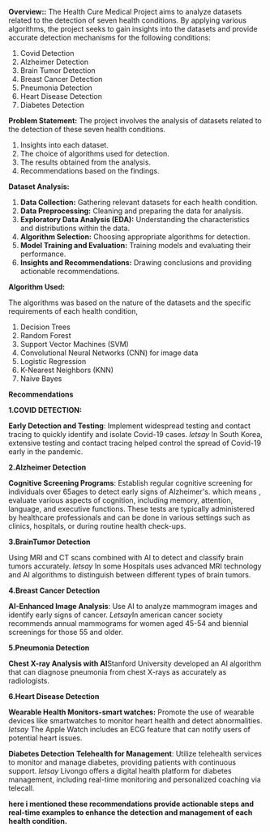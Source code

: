 **Overview::**
The Health Cure Medical Project aims to analyze datasets related to the detection of seven health conditions. By applying various algorithms, the project seeks to gain insights into the datasets and provide accurate detection mechanisms for the following conditions:

1. Covid Detection
2. Alzheimer Detection
3. Brain Tumor Detection
4. Breast Cancer Detection
5. Pneumonia Detection
6. Heart Disease Detection
7. Diabetes Detection

**Problem Statement:**
The project involves the analysis of datasets related to the detection of these seven health conditions.
1. Insights into each dataset.
2. The choice of algorithms used for detection.
3. The results obtained from the analysis.
4. Recommendations based on the findings.

**Dataset Analysis:**

1. **Data Collection:** Gathering relevant datasets for each health condition.
2. **Data Preprocessing:** Cleaning and preparing the data for analysis.
3. **Exploratory Data Analysis (EDA):** Understanding the characteristics and distributions within the data.
4. **Algorithm Selection:** Choosing appropriate algorithms for detection.
5. **Model Training and Evaluation:** Training models and evaluating their performance.
6. **Insights and Recommendations:** Drawing conclusions and providing actionable recommendations.

**Algorithm Used:**

The algorithms was based on the nature of the datasets and the specific requirements of each health condition,

1. Decision Trees
2. Random Forest
3. Support Vector Machines (SVM)
4. Convolutional Neural Networks (CNN) for image data
5. Logistic Regression
6. K-Nearest Neighbors (KNN)
7. Naive Bayes

**Recommendations**

**1.COVID DETECTION:**

**Early Detection and Testing**: 
 Implement widespread testing and contact tracing to quickly identify and isolate Covid-19 cases.
*letsay* In South Korea, extensive testing and contact tracing helped control the spread of Covid-19 early in the pandemic.

**2.Alzheimer Detection**

**Cognitive Screening Programs**: Establish regular cognitive screening for individuals over 65ages to detect early signs of Alzheimer's.
which means , evaluate various aspects of cognition, including memory, attention, language, and executive functions. These tests are typically administered by healthcare professionals and can be done in various settings such as clinics, hospitals, or during routine health check-ups.

**3.BrainTumor Detection**

Using MRI and CT scans combined with AI to detect and classify brain tumors accurately.
*letsay* In some Hospitals uses advanced MRI technology and AI algorithms to distinguish between different types of brain tumors.

**4.Breast Cancer Detection**

**AI-Enhanced Image Analysis**: Use AI to analyze mammogram images and identify early signs of cancer.
*Letsay*In american cancer society recommends annual mammograms for women aged 45-54 and biennial screenings for those 55 and older.

**5.Pneumonia Detection**

**Chest X-ray Analysis with AI**Stanford University developed  an AI algorithm that can diagnose pneumonia from chest X-rays as accurately as radiologists.

**6.Heart Disease Detection**

**Wearable Health Monitors-smart watches:** Promote the use of wearable devices like smartwatches to monitor heart health and detect abnormalities.
*letsay* The Apple Watch includes an ECG feature that can  notify users of potential heart issues.

**Diabetes Detection**
**Telehealth for Management**: Utilize telehealth services to monitor and manage diabetes, providing patients with continuous support.
*letsay* Livongo offers a digital health platform for diabetes management, including real-time monitoring and personalized coaching via telecall.

**here i mentioned these recommendations provide actionable steps and real-time examples to enhance the detection and management of each health condition.**
